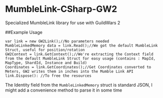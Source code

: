 # MumbleLink-CSharp-GW2
Specialized MumbleLink library for use with GuildWars 2

##Example Usage 

```
var link = new GW2Link();//No parameters needed
MumbleLinkedMemory data = link.Read();//We got the default MumbleLink Struct, useful for position/rotation
GW2Context = link.GetContext();//We're extracting the Context field from the default MumbleLink Struct for easy usage (contains : MapId, MapType, ShardId, Instance and Build)
Coordinates = link.GetCoordinates();//Get Coordinates converted to Meters, GW2 writes them in inches into the Mumble Link API
link.Dispose(): //To free the resources
```

The Identity field from the `MumbleLinkedMemory` struct is standard JSON, I might add a convenience method to parse it in some time
